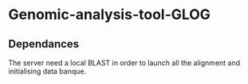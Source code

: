 # Genomic-analysis-tool-GLOG

## Dependances
The server need a local BLAST in order to launch all the alignment and initialising data banque.
